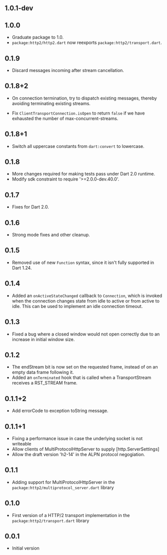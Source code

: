 ## 1.0.1-dev

## 1.0.0

* Graduate package to 1.0.
* `package:http2/http2.dart` now reexports `package:http2/transport.dart`.

## 0.1.9

* Discard messages incoming after stream cancellation.

## 0.1.8+2

* On connection termination, try to dispatch existing messages, thereby avoiding
  terminating existing streams.

* Fix `ClientTransportConnection.isOpen` to return `false` if we have exhausted
  the number of max-concurrent-streams.

## 0.1.8+1

* Switch all uppercase constants from `dart:convert` to lowercase.

## 0.1.8

* More changes required for making tests pass under Dart 2.0 runtime.
* Modify sdk constraint to require '>=2.0.0-dev.40.0'.

## 0.1.7

* Fixes for Dart 2.0.

## 0.1.6

* Strong mode fixes and other cleanup.

## 0.1.5

* Removed use of new `Function` syntax, since it isn't fully supported in Dart
  1.24.

## 0.1.4

* Added an `onActiveStateChanged` callback to `Connection`, which is invoked when
  the connection changes state from idle to active or from active to idle. This
  can be used to implement an idle connection timeout.

## 0.1.3

* Fixed a bug where a closed window would not open correctly due to an increase
  in initial window size.

## 0.1.2

* The endStream bit is now set on the requested frame, instead of on an empty
  data frame following it.
* Added an `onTerminated` hook that is called when a TransportStream receives
  a RST_STREAM frame.

## 0.1.1+2

* Add errorCode to exception toString message.

## 0.1.1+1

* Fixing a performance issue in case the underlying socket is not writeable
* Allow clients of MultiProtocolHttpServer to supply [http.ServerSettings]
* Allow the draft version 'h2-14' in the ALPN protocol negogiation.

## 0.1.1

* Adding support for MultiProtocolHttpServer in the
  `package:http2/multiprotocol_server.dart` library

## 0.1.0

* First version of a HTTP/2 transport implementation in the
  `package:http2/transport.dart` library

## 0.0.1

- Initial version

